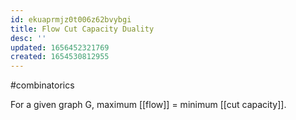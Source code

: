 ```yaml
---
id: ekuaprmjz0t006z62bvybgi
title: Flow Cut Capacity Duality
desc: ''
updated: 1656452321769
created: 1654530812955
---
```

#combinatorics  

For a given graph G, maximum [[flow]] = minimum [[cut capacity]].
